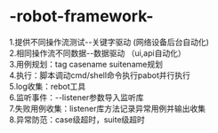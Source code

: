 # -robot-framework-
1.提供不同操作流测试--关键字驱动  (网络设备后台自动化)   
2.相同操作流不同数据--数据驱动  （ui,api自动化）  
3.用例规划：tag casename suitename规划  
4.执行：脚本调动cmd/shell命令执行pabot并行执行   
5.log收集：rebot工具   
6.监听事件：--listener参数导入监听库     
7.失败用例收集：listener库方法记录异常用例并输出收集    
8.异常防范：case级超时，suite级超时     
